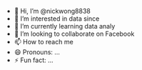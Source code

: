 - 👋 Hi, I’m @nickwong8838
- 👀 I’m interested in data since
- 🌱 I’m currently learning data analy
- 💞️ I’m looking to collaborate on Facebook
- 📫 How to reach me 
- 😄 Pronouns: ...
- ⚡ Fun fact: ...

<!---
nickwong8838/nickwong8838 is a ✨ special ✨ repository because its `README.md` (this file) appears on your GitHub profile.
You can click the Preview link to take a look at your changes.
--->
